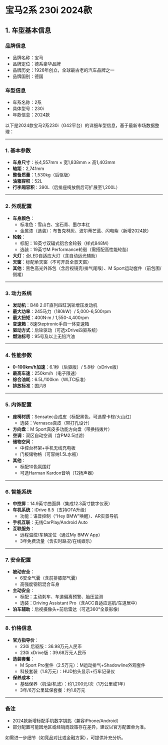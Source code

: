 
# 宝马2系 230i 2024款
## 1. 车型基本信息
### 品牌信息
- 品牌名称：宝马
- 品牌定位：德系豪华品牌
- 品牌历史：1926年创立，全球最古老的汽车品牌之一
- 品牌国别：德国

### 车型信息
- 车系名称：2系
- 具体型号：230i
- 年款信息：2024款

以下是2024款宝马2系230i（G42平台）的详细车型信息，基于最新市场数据整理：

---

### **1. 基本参数**
- **车身尺寸**：长4,557mm × 宽1,838mm × 高1,403mm  
- **轴距**：2,741mm  
- **整备质量**：1,530kg（后驱版）  
- **油箱容积**：52L  
- **行李厢容积**：390L（后排座椅放倒后可扩展至1,200L）  

---

### **2. 外观配置**
- **车身颜色**：  
  - 标准色：雪山白、宝石青、墨尔本红  
  - 金属漆（选装）：布鲁克林灰、波尔蒂芒蓝、闪电紫（新增2024款）  
- **轮毂**：  
  - 标配：18英寸双辐式铝合金轮毂（样式848M）  
  - 选装：19英寸M Performance轮毂（需搭配高性能轮胎）  
- **大灯**：全LED自适应大灯（含自动远光辅助）  
- **天窗**：标配单天窗（不可开启全景天窗）  
- **其他**：黑色高光外饰包（含后视镜壳/排气尾喉）、M Sport运动套件（前包围/侧裙）  

---

### **3. 动力系统**
- **发动机**：B48 2.0T直列四缸涡轮增压发动机  
- **最大功率**：245马力（180kW）/ 5,000-6,500rpm  
- **最大扭矩**：400N·m / 1,550-4,400rpm  
- **变速箱**：8速Steptronic手自一体变速箱  
- **驱动方式**：后轮驱动（可选xDrive四驱系统）  
- **燃油标号**：95号及以上无铅汽油  

---

### **4. 性能参数**
- **0-100km/h加速**：6.1秒（后驱版）/ 5.8秒（xDrive版）  
- **最高车速**：250km/h（电子限速）  
- **综合油耗**：6.5L/100km（WLTC标准）  
- **排放标准**：国六B  

---

### **5. 内饰配置**
- **座椅材质**：Sensatec合成皮（标配黑色，可选摩卡棕/火山红）  
  - 选装：Vernasca真皮（带打孔设计）  
- **方向盘**：M Sport真皮多功能方向盘（带换挡拨片）  
- **空调**：双区自动空调（含PM2.5过滤）  
- **储物空间**：  
  - 中控台杯架+手机无线充电板  
  - 门板储物格（可容纳1.5L水瓶）  
- **其他**：  
  - 标配10色氛围灯  
  - 可选Harman Kardon音响（12扬声器）  

---

### **6. 智能系统**
- **中控屏**：14.9英寸曲面屏（集成12.3英寸数字仪表）  
- **车机系统**：iDrive 8.5（支持OTA升级）  
  - 功能：语音控制（“Hey BMW”唤醒）、AR实景导航  
- **手机互联**：无线CarPlay/Android Auto  
- **互联服务**：  
  - 远程温控/车辆定位（通过My BMW App）  
  - 3年免费流量（含实时路况/在线娱乐）  

---

### **7. 安全配置**
- **被动安全**：  
  - 6安全气囊（含前排膝部气囊）  
  - 高强度钢铝混合车身  
- **主动安全**：  
  - 标配：主动刹车、车道偏离预警、胎压监测  
  - 选装：Driving Assistant Pro（含ACC自适应巡航/车道居中）  
- **泊车辅助**：后视摄像头+前后雷达（可选360°全景影像）  

---

### **8. 价格信息**
- **官方指导价**：  
  - 230i 后驱版：36.98万元人民币  
  - 230i xDrive版：39.68万元人民币  
- **选装套餐**：  
  - M Sport Pro套件（2.5万元）：M运动排气+Shadowline外观套件  
  - 科技套装（1.8万元）：HUD抬头显示+行车记录仪  
- **保养成本**：  
  - 基础保养（机油/机滤）：约1,200元/次（1万公里或1年）  
  - 3年/6万公里延保套餐：约1.8万元  

---

### **备注**  
- 2024款新增标配手机数字钥匙（兼容iPhone/Android）  
- 部分配置可能因地区或经销商政策存在差异，建议以官方配置单为准。  

如需进一步细节（如竞品对比或金融方案），可提供补充分析。
